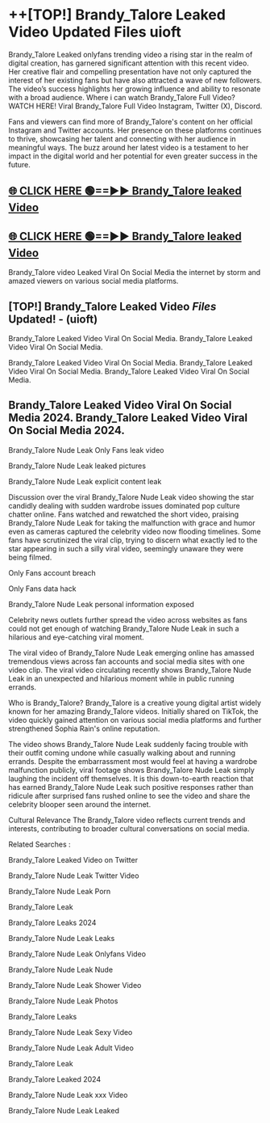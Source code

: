 # ++[TOP!] Brandy_Talore Leaked Video Updated Files uioft<br>

Brandy_Talore Leaked onlyfans trending video a rising star in the realm of digital creation, has garnered significant attention with this recent video. Her creative flair and compelling presentation have not only captured the interest of her existing fans but have also attracted a wave of new followers. The video’s success highlights her growing influence and ability to resonate with a broad audience.
Where i can watch Brandy_Talore Full Video? WATCH HERE! Viral Brandy_Talore Full Video Instagram, Twitter (X), Discord.


Fans and viewers can find more of Brandy_Talore's content on her official Instagram and Twitter accounts. Her presence on these platforms continues to thrive, showcasing her talent and connecting with her audience in meaningful ways. The buzz around her latest video is a testament to her impact in the digital world and her potential for even greater success in the future.


## [🌐 CLICK HERE 🟢==►► Brandy_Talore leaked Video ](https://xnudes.xyz/go)

## [🌐 CLICK HERE 🟢==►► Brandy_Talore leaked Video ](https://xnudes.xyz/go)



Brandy_Talore video Leaked Viral On Social Media the internet by storm and amazed viewers on various social media platforms.


## [TOP!] Brandy_Talore Leaked Video *Files* Updated! - (uioft)

Brandy_Talore Leaked Video Viral On Social Media. Brandy_Talore Leaked Video Viral On Social Media.

Brandy_Talore Leaked Video Viral On Social Media. Brandy_Talore Leaked Video Viral On Social Media. Brandy_Talore Leaked Video Viral On Social Media.


## Brandy_Talore Leaked Video Viral On Social Media 2024. Brandy_Talore Leaked Video Viral On Social Media 2024.
Brandy_Talore Nude Leak Only Fans leak video

Brandy_Talore Nude Leak leaked pictures

Brandy_Talore Nude Leak explicit content leak

Discussion over the viral Brandy_Talore Nude Leak video showing the star candidly dealing with sudden wardrobe issues dominated pop culture chatter online. Fans watched and rewatched the short video, praising Brandy_Talore Nude Leak for taking the malfunction with grace and humor even as cameras captured the celebrity video now flooding timelines. Some fans have scrutinized the viral clip, trying to discern what exactly led to the star appearing in such a silly viral video, seemingly unaware they were being filmed.


Only Fans account breach

Only Fans data hack

Brandy_Talore Nude Leak personal information exposed

Celebrity news outlets further spread the video across websites as fans could not get enough of watching Brandy_Talore Nude Leak in such a hilarious and eye-catching viral moment.


The viral video of Brandy_Talore Nude Leak emerging online has amassed tremendous views across fan accounts and social media sites with one video clip. The viral video circulating recently shows Brandy_Talore Nude Leak in an unexpected and hilarious moment while in public running errands.


Who is Brandy_Talore? Brandy_Talore is a creative young digital artist widely known for her amazing Brandy_Talore videos. Initially shared on TikTok, the video quickly gained attention on various social media platforms and further strengthened Sophia Rain's online reputation.

The video shows Brandy_Talore Nude Leak suddenly facing trouble with their outfit coming undone while casually walking about and running errands. Despite the embarrassment most would feel at having a wardrobe malfunction publicly, viral footage shows Brandy_Talore Nude Leak simply laughing the incident off themselves. It is this down-to-earth reaction that has earned Brandy_Talore Nude Leak such positive responses rather than ridicule after surprised fans rushed online to see the video and share the celebrity blooper seen around the internet.

Cultural Relevance The Brandy_Talore video reflects current trends and interests, contributing to broader cultural conversations on social media.

Related Searches :

Brandy_Talore Leaked Video on Twitter

Brandy_Talore Nude Leak Twitter Video

Brandy_Talore Nude Leak Porn

Brandy_Talore Leak 

Brandy_Talore Leaks 2024

Brandy_Talore Nude Leak Leaks

Brandy_Talore Nude Leak Onlyfans Video

Brandy_Talore Nude Leak Nude

Brandy_Talore Nude Leak Shower Video

Brandy_Talore Nude Leak Photos

Brandy_Talore Leaks

Brandy_Talore Nude Leak Sexy Video

Brandy_Talore Nude Leak Adult Video

Brandy_Talore Leak

Brandy_Talore Leaked 2024

Brandy_Talore Nude Leak xxx Video

Brandy_Talore Nude Leak Leaked